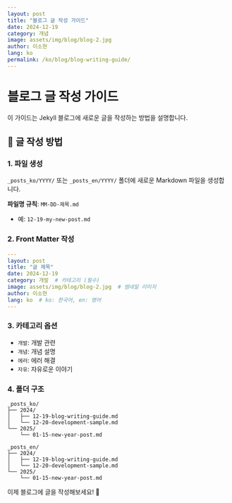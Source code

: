 ```yaml
---
layout: post
title: "블로그 글 작성 가이드"
date: 2024-12-19
category: 개념
image: assets/img/blog/blog-2.jpg
author: 이소현
lang: ko
permalink: /ko/blog/blog-writing-guide/
---
```


# 블로그 글 작성 가이드

이 가이드는 Jekyll 블로그에 새로운 글을 작성하는 방법을 설명합니다.

## 📝 **글 작성 방법**

### **1. 파일 생성**
`_posts_ko/YYYY/` 또는 `_posts_en/YYYY/` 폴더에 새로운 Markdown 파일을 생성합니다.

**파일명 규칙**: `MM-DD-제목.md`
- 예: `12-19-my-new-post.md`

### **2. Front Matter 작성**

```yaml
---
layout: post
title: "글 제목"
date: 2024-12-19
category: 개발  # 카테고리 (필수)
image: assets/img/blog/blog-2.jpg  # 썸네일 이미지
author: 이소현
lang: ko  # ko: 한국어, en: 영어
---
```

### **3. 카테고리 옵션**
- `개발`: 개발 관련
- `개념`: 개념 설명
- `에러`: 에러 해결
- `자유`: 자유로운 이야기

### **4. 폴더 구조**
```
_posts_ko/
├── 2024/
│   ├── 12-19-blog-writing-guide.md
│   └── 12-20-development-sample.md
└── 2025/
    └── 01-15-new-year-post.md

_posts_en/
├── 2024/
│   ├── 12-19-blog-writing-guide.md
│   └── 12-20-development-sample.md
└── 2025/
    └── 01-15-new-year-post.md
```

이제 블로그에 글을 작성해보세요! 🚀 